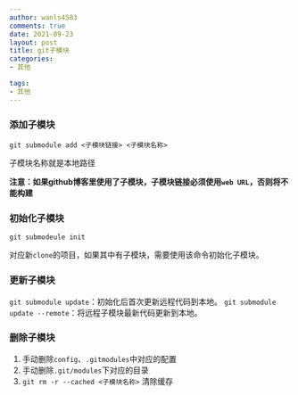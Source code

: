 ```yaml
---
author: wanls4583
comments: true
date: 2021-09-23
layout: post
title: git子模块
categories:
- 其他

tags:
- 其他
---
```


### 添加子模块

`git submodule add <子模块链接> <子模块名称>`

子模块名称就是本地路径

**注意：如果github博客里使用了子模块，子模块链接必须使用`web URL`，否则将不能构建**

### 初始化子模块

`git submodeule init`

对应新`clone`的项目，如果其中有子模块，需要使用该命令初始化子模块。

### 更新子模块

`git submodule update`：初始化后首次更新远程代码到本地。
`git submodule update --remote`：将远程子模块最新代码更新到本地。

### 删除子模块

1. 手动删除`config`、`.gitmodules`中对应的配置
2. 手动删除`.git/modules`下对应的目录
3. `git rm -r --cached <子模块名称>` 清除缓存





